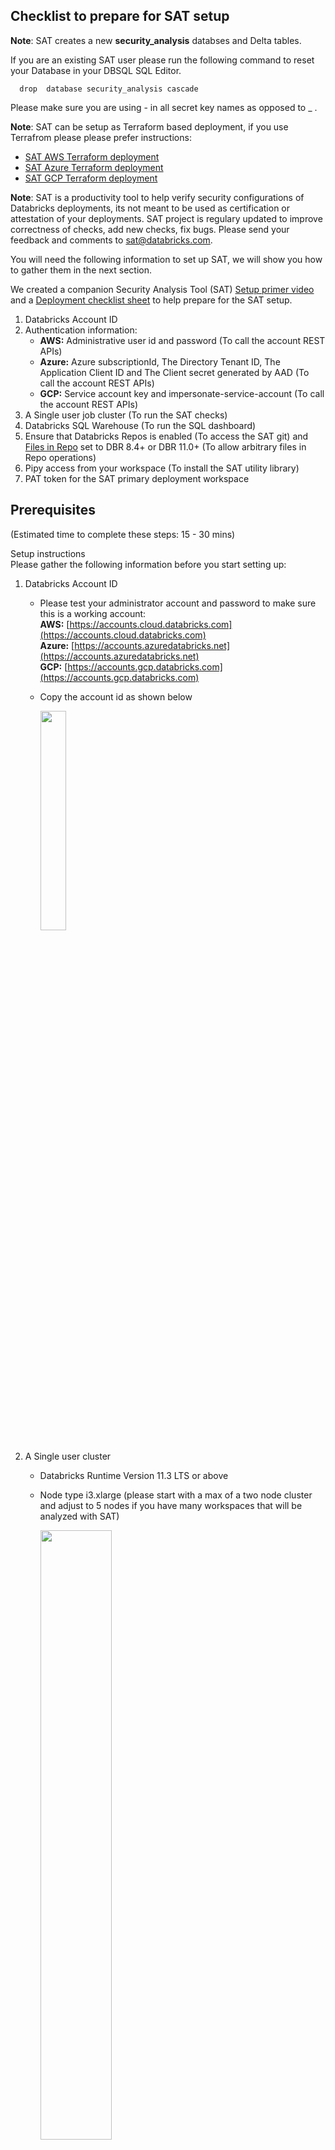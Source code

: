 ## Checklist to prepare for SAT setup

**Note**: SAT creates a new **security_analysis** databses and Delta tables. 

If you are an existing SAT user please run the following command to reset your Database in your DBSQL SQL Editor.

  ``` 
    drop  database security_analysis cascade
   ``` 
Please make sure you are using - in all secret key names as opposed to _ .   

**Note**: SAT can be setup as Terraform based deployment, if you use Terrafrom please please prefer instructions: 
* [SAT AWS Terraform deployment](https://github.com/databricks-industry-solutions/security-analysis-tool/blob/main/terraform/aws/TERRAFORM_AWS.md) 
* [SAT Azure Terraform deployment](https://github.com/databricks-industry-solutions/security-analysis-tool/blob/main/terraform/azure/TERRAFORM_Azure.md) 
* [SAT GCP Terraform deployment](https://github.com/databricks-industry-solutions/security-analysis-tool/blob/main/terraform/gcp/TERRAFORM_GCP.md) 

**Note**: SAT is a productivity tool to help verify security configurations of Databricks deployments, its not meant to be used as certification or attestation of your deployments. SAT project is regulary updated to improve correctness of checks, add new checks, fix bugs. Please send your feedback and comments to sat@databricks.com.


You will need the following information to set up SAT, we will show you how to gather them in the next section.

We created a companion Security Analysis Tool (SAT) [Setup primer video](https://www.youtube.com/watch?v=kLSc3UHKL40) and a [Deployment checklist sheet](./SAT%20Deployment%20Checklist.xlsx) to help prepare for the SAT setup. 

 1. Databricks Account ID 
 2. Authentication information:
    * **AWS:** Administrative user id and password  (To call the account REST APIs)
    * **Azure:** Azure subscriptionId,  The Directory Tenant ID, The Application Client ID  and The Client secret generated by AAD   (To call the account REST APIs)
    * **GCP:** Service account key and impersonate-service-account  (To call the account REST APIs)
 3. A Single user job cluster (To run the SAT checks)
 4. Databricks SQL Warehouse  (To run the SQL dashboard)
 5. Ensure that Databricks Repos is enabled (To access the SAT git) and [Files in Repo](https://docs.databricks.com/files/workspace.html#configure-support-for-workspace-files) set to DBR 8.4+ or DBR 11.0+ (To allow arbitrary files  in Repo operations)
 6. Pipy access from your workspace (To install the SAT utility library)
 7. PAT token for the SAT primary deployment workspace 
  
## Prerequisites 

 (Estimated time to complete these steps: 15 - 30 mins)
<summary>Setup instructions</summary> 
Please gather the following information before you start setting up: 
 
 1. Databricks Account ID 
     * Please test your administrator account and password to make sure this is a working account: <br/>
       **AWS:** [https://accounts.cloud.databricks.com](https://accounts.cloud.databricks.com) <br/>
       **Azure:** [https://accounts.azuredatabricks.net](https://accounts.azuredatabricks.net) <br/>
       **GCP:** [https://accounts.gcp.databricks.com](https://accounts.gcp.databricks.com)<br/>
       
     * Copy the account id as shown below

        <img src="./images/account_id.png" width="30%" height="30%">

 2. A Single user cluster  
    *  Databricks Runtime Version  11.3 LTS or above
    *  Node type i3.xlarge (please start with a max of a two node cluster and adjust to 5 nodes if you have many workspaces that will be analyzed with SAT)  

        <img src="./images/job_cluster.png" width="50%" height="50%">
     **Note:**  In our tests we found that the full run of SAT takes about 10 mins per workspace. 
     
 3. Databricks SQL Warehouse  
    * Goto SQL (pane) -> SQL Warehouse -> and pick the SQL Warehouse for your dashboard and note down the ID as shown below
    * This Warehouse needs to be in a running state when you run steps in the Setup section.
    
        <img src="./images/dbsqlwarehouse_id.png" width="50%" height="50%">

 4. Databricks Repos to access SAT git
    Import git repo into Databricks repo 

    ``` 
           https://github.com/databricks-industry-solutions/security-analysis-tool
    ```


      <img src="./images/git_import.png" width="50%" height="50%">

 5. Please confirm that PyPI access is available

    * Open the \<SATProject\>/notebooks/Includes/install_sat_sdk  and run on the cluster that was created in the Step 2 above. 
    Please make sure there are no errors.
    If your deployment does not allow PyPI access please see the FAQ below at the end of this doc to see alternative options. 

6. Configure secrets

  * Download and setup Databricks CLI by following the instructions [here](https://docs.databricks.com/dev-tools/cli/index.html) on your work laptop or your virtual workstation.   
  * Note: if you have multiple Databricks profiles you will need to use --profile <profile name> switch to access the correct workspace,
    follow the instructions [here](https://docs.databricks.com/dev-tools/cli/index.html#connection-profiles) . Throughout the documentation below we use an example profile **e2-sat**, please adjust your commands as per your workspace profile or exclude  --profile <optional-profile-name> if you are using the default profile. 
  * Setup authentication to your Databricks workspace by following the instructions [here](https://docs.databricks.com/dev-tools/cli/index.html#set-up-authentication)

       ```
            databricks configure --token --profile e2-sat
       ```

     <img src="./images/cli_authentication.png" width="50%" height="50%">

     You should see a listing of folders in your workspace : 
      ```
           databricks --profile e2-sat workspace ls
      ```

     <img src="./images/workspace_ls.png" width="50%" height="50%">


  *  Set up the secret scope with the scope name you prefer and note it down:
     
     Note: The values you place below are case sensitive and need to be exact. 
 
     ```
      databricks --profile e2-sat  secrets create-scope --scope sat_scope
      ```

     For more details refer [here](https://docs.databricks.com/dev-tools/cli/secrets-cli.html) 

  *  #### Authentication information:
  
  
      <details>
       <summary>AWS instructions</summary>  
       Create username secret and password secret of administrative user id and password  as  "user" and "pass" under the above "sat_scope" scope using Databricks Secrets CLI 

         *  Input your Databricks account console admin username to store it in a the secret store
             ```
             databricks --profile e2-sat secrets put --scope sat_scope --key user
             ```

         *  Input your Databricks account console admin account password to store it in a the secret store

             ```
             databricks --profile e2-sat secrets put --scope sat_scope --key pass
             ```    
      </details>

      <details>
       <summary>Azure instructions</summary>  

        We will be using the instructions in [Get Azure AD tokens for service principals](https://learn.microsoft.com/en-us/azure/databricks/dev-tools/api/latest/aad/service-prin-aad-token).
         *  Follow the document above and complete all steps in the "Provision a service principal in Azure portal" only as detailed in the document.
         *  On the application page’s Overview page, in the Essentials section, copy the following values: (You will need this in the step below)
            * Application (client) ID as client_id
            * Directory (tenant) ID tenant_id
            * client_secret (The secret generated by AAD during your confidential app registration)  client_credential
            <img src="./images/azure_sp_essentials.png" width="50%" height="50%">
         *  Notedown the "Display name" as Service Principle name. (You will need this in the step below)
         *  Notedown the Subscription ID as subscription_id from the Subscriptions section of the Azure portal
         *  Please add the service principle with "Reader" role in Access control (IAM) using Role assignments under your [subscription, Access control (IAM) section](https://learn.microsoft.com/en-us/azure/role-based-access-control/role-assignments-portal#step-2-open-the-add-role-assignment-page) 

            <img src="./images/azure_role_assignment.png" width="70%" height="70%"> 
      </details> 

      <details>
       <summary>GCP instructions</summary>  

        We will be using the instructions in [Authenticate to workspace or account APIs with a Google ID token](https://docs.gcp.databricks.com/dev-tools/api/latest/authentication-google-id.html).
         *  Follow the document above and complete all steps in the [Step 1](https://docs.gcp.databricks.com/dev-tools/api/latest/authentication-google-id.html#step-1-create-two-service-accounts) as detailed in the document.
         *  Notedown the name and location of service account key json file. (You will need this in the step below)
         *  Notedown the impersonate-service-account email address. (You will need this in the step below)

      </details>  
 
  * Create a secret for the workspace PAT token

      **Note**: Replace \<workspace_id\> with your SAT deployment workspace id. 
       You can find your workspace id by following the instructions [here](https://docs.databricks.com/workspace/workspace-details.html)

       You can create a PAT token by following the instructions [here](https://docs.databricks.com/dev-tools/api/latest/authentication.html#generate-a-personal-access-token). Please pay attention to _ and - , scopes use _ and keys must use - .
     * Set the value for the workspace_id 
     * Set the value for the account_id 
     * Set the value for the sql_warehouse_id
     * Set the value for user_email_for_alerts
    

       ```
       databricks --profile e2-sat secrets put --scope sat_scope --key sat-token-<workspace_id> 
       ``` 
  
       ```
       databricks --profile e2-sat secrets put --scope sat_scope --key account-console-id
       ```  
        
       ```
       databricks --profile e2-sat secrets put --scope sat_scope --key sql-warehouse-id
       ```  
      
       ```
       databricks --profile e2-sat secrets put --scope sat_scope --key user-email-for-alerts
       ```  

   * In your environment where you imported SAT project from git (Refer to Step 4 in Prerequisites) Open the \<SATProject\>/notebooks/Utils/initialize notebook and modify the JSON string with :  
     * Set the value for the account_id 
     * Set the value for the sql_warehouse_id
     * Set the value for username_for_alerts
     * Databricks secrets scope/key names to pick the secrets from the steps above.

     * Your config in  \<SATProject\>/notebooks/Utils/initialize CMD 4 should look like this if you are using the secrets (Required for TF deployments), no need to edit the cell:
         ```
              {
                 "account_id": dbutils.secrets.get(scope="sat_scope", key="account-console-id"),   
                 "sql_warehouse_id": dbutils.secrets.get(scope="sat_scope", key="sql-warehouse-id"),
                 "username_for_alerts": dbutils.secrets.get(scope="sat_scope", key="user-email-for-alerts"),
                 "verbosity":"info"
              }

        ```        
      * Your config in  \<SATProject\>/notebooks/Utils/initialize CMD 4 should look like this if you are NOT using Terrafrom deployment and the secrets are not configured (backward compatibility):
    
        ```
              {
                 "account_id":"aaaaaaaa-bbbb-cccc-dddd-eeeeeeeeeeee",  <- replace with the actual account_id value
                 "sql_warehouse_id":"4d9fef7de2b9995c",     <- replace with the actual sql_warehouse_id value
                 "username_for_alerts":"john.doe@org.com", <- replace with a valid Databricks user id
                 "verbosity":"info"
              }

        ```
     
     *  Azure additional configurations:
          <details>
           <summary>Azure instructions</summary>  
  
          * Setup the Subscription ID in a secret as subscription-id
  
             ```
               databricks --profile e2-sat secrets put --scope sat_scope --key subscription-id
             ``` 
  
          * Set the Directory (tenant) ID as tenant-id 
  
             ```
               databricks --profile e2-sat secrets put --scope sat_scope --key tenant-id
             ``` 
  
          * Setup the Application (client) ID as client-id 
    
             ```
               databricks --profile e2-sat secrets put --scope sat_scope --key client-id
             ``` 
  
          * Setup the Client secret in a secret 
             ```
               databricks --profile e2-sat secrets put --scope sat_scope --key client-secret
             ``` 
      
         * Your config in  \<SATProject\>/notebooks/Utils/initialize CMD 7 should look like this if you are using the secrets (Required for TF deployments), no need to edit the cell:

             ```
                  if cloud_type == 'azure':
                      json_.update({
                         "account_id":"azure",
                         "subscription_id": dbutils.secrets.get(scope="sat_scope", key="subscription-id"), # Azure subscriptionId
                         "tenant_id": dbutils.secrets.get(scope="sat_scope", key="tenant-id"), #The Directory (tenant) ID for the application registered in Azure AD.
                         "client_id": dbutils.secrets.get(scope="sat_scope", key="client-id"), # The Application (client) ID for the application registered in Azure AD.
                         "client_secret_key":"client-secret",  #The secret generated by AAD during your confidential app registration
                         "use_mastercreds":True
                      })

             ``` 
  
          * Your config in  \<SATProject\>/notebooks/Utils/initialize CMD 7 should look like this if you are NOT using Terrafrom deployment and the secrets are not configured (backward compatibility):

             ```
                   json_.update({
                      "account_id":"azure",
                      "subscription_id":"xxxxxxxx-fake-46d6-82bd-5cc8d962326b", # Azure subscriptionId
                      "tenant_id":"xxxxxxxx-fake-4280-9796-b1864a10effd", #The Directory (tenant) ID for the application registered in Azure AD.
                      "client_id":"xxxxxxxx-fake-4q1a-bb68-6ear3b26btbd", # The Application (client) ID for the application registered in Azure AD.
                      "client_secret_key":"client-secret",  #The secret generated by AAD during your confidential app registration
                      "use_mastercreds":True
                  })

             ``` 
           *  Follow the instructions "Add a service principal to a workspace" [Add a service principal to a workspace using the admin console](https://learn.microsoft.com/en-us/azure/databricks/administration-guide/users-groups/service-principals#--add-a-service-principal-to-a-workspace) as detailed in the document for each workspce you would like to analyze.

           <img src="./images/azure_service_account_workspaces_api.png" width="70%" height="70%">

          </details>                                                              
                                                              
     *  GCP additional configurations:
          <details>
           <summary>GCP instructions</summary>  
 
          * Upload the service account key json file, adjust \<key file name\> 
             ```
               databricks --profile e2-sat fs cp <key file name>  <key filen> --overwrite
             ``` 
          * Setup the service account key json file in a secret as dbfs-path-to-json with above value: <key file>
  
             ```
               databricks --profile e2-sat secrets put --scope sat_scope --key dbfs-path-to-json
             ``` 
          * Setup the impersonate-service-account email address in a secret as impersonate-service-account
  
             ```
               databricks --profile e2-sat secrets put --scope sat_scope --key impersonate-service-account
             ``` 
        
          * Your config in  \<SATProject\>/notebooks/Utils/initialize CMD 6 should look like this if you are using the secrets (Required for TF deployments), no need to edit the cell:
            

             ```
                   #GCP configurations 
                     json_.update({
                         "service_account_key_file_path": dbutils.secrets.get(scope="sat_scope_arun", key="dbfs-path-to-json"),
                         "impersonate_service_account": dbutils.secrets.get(scope="sat_scope_arun", key="impersonate-service-account"),
                         "use_mastercreds":False
                      })

             ``` 
         * Your config in  \<SATProject\>/notebooks/Utils/initialize CMD 7 should look like this if you are NOT using Terrafrom deployment and the secrets are not configured (backward compatibility):        
            ```
                   #GCP configurations 
                      json_.update({
                         "service_account_key_file_path":"path/SA_1_key.json",    <- update this value
                         "impersonate_service_account":"xyz-sa-2@project.iam.gserviceaccount.com",  <- update this value
                         "use_mastercreds":False <- don't update this value                                  
                      })
             ```                            
                           
           *  Follow the instructions in Step 4 of [Authenticate to workspace or account APIs with a Google ID token]([https://docs.gcp.databricks.com/dev-tools/api/latest/authentication-google-id-account-private-preview.html#step-1-create-two-service-accounts](https://docs.gcp.databricks.com/dev-tools/api/latest/authentication-google-id-account-private-preview.html#step-4-add-the-service-account-as-a-workspace-or-account-user)) as detailed in the document for each workspce you would like to analyze and the account to add your main service account (SA-2).

           <img src="./images/gcp_service_account_workspaces_api.png" width="70%" height="70%">

           <img src="./images/gcp_service_account_acounts_api.png" width="70%" height="70%">
          </details>
 
## Setup option 1 (Simple and recommended method)
                                                           
  (Estimated time to complete these steps: 15 - 30 mins, varies by number of workspaces in the account)  
 This method uses admin/service principle credentials (configured in the Step 6 of Prerequisites section) to call workspace APIs.   
                                                           
 Make sure both SAT job cluster (Refer to Prerequisites Step 2 ) and Warehouse (Refer to Prerequisites Step 3) are running.                                                                   
<details>
  <summary>Setup instructions</summary>                                                                          
 Following is the one time easy setup to get your workspaces setup with the SAT:

* Attach  \<SATProject\>/notebooks/security_analysis_initializer to the SAT cluster you created above and Run -> Run all 
 
    <img src="./images/initialize_sat.png" width="70%" height="70%">
 
 
    
    <img src="./images/initialize_sat_complete.png" width="70%" height="70%">
   
</details>
 
## Setup option 2 (Most flexible for the power users)
 
  (Estimated time to complete these steps: 30 mins)  
   This method uses admin credentials (configured in the Step 6 of Prerequisites section) by default to call workspace APIs. But can be changed to use workspace PAT tokens instead.
<details>
  <summary>Setup instructions</summary> 
 Following are the one time easy steps to get your workspaces setup with the SAT:
                  <img src="./images/setup_steps.png" width="100%" height="100%">  
 
1. List account workspaces to analyze with SAT
   * Goto  \<SATProject\>/notebooks/Setup/1.list_account_workspaces_to_conf_file and Run -> Run all 
   * This creates a configuration file as noted at the bottom of the notebook.

    <img src="./images/list_workspaces.png" width="70%" height="70%">
   
   
2. Generate secrets setup file (AWS only. Not recommended for Azure and GCP)
  Note: You can skip this step and go to step 4, if you would like to use admin credentials (configured in the Step 6 of Prerequisites section) to call workspace APIs.
 
   * Change \<SATProject\>/notebooks/Utils/initialize value of from  "use_mastercreds":"true" to "use_mastercreds":"false"
   * Run the \<SATProject\>/notebooks/Setup/2.generate_secrets_setup_file notebook.  Setup your PAT tokens for each of the workspaces under the "master_name_scope” 

    <img src="./images/setup_secrets.png" width="70%" height="70%">

    We generated a template file: \<SATProject\>/configs/setupsecrets.sh to make this easy for you with 
    [curl](https://docs.databricks.com/dev-tools/api/latest/authentication.html#store-tokens-in-a-netrc-file-and-use-them-in-curl), 
    copy and paste and run the commands from the file with your PAT token values. 
    You will need to [setup .netrc file](https://docs.databricks.com/dev-tools/api/latest/authentication.html#store-tokens-in-a-netrc-file-and-use-them-in-curl) to use this method

   Example:

    curl --netrc --request POST 'https://oregon.cloud.databricks.com/api/2.0/secrets/put' -d '{"scope":"
 sat_scope", "key":"sat_token_1657683783405197", "string_value":"<dapi...>"}' 
   
   
3. Test API Connections    
   * Test connections from your workspace to accounts API calls and all workspace API calls by running \<SATProject\>/notebooks/Setup/3. test_connections. The workspaces that didn't pass the connection test are marked in workspace_configs.csv with connection_test as False and are not analyzed.

    <img src="./images/test_connections.png" width="70%" height="70%">
   
4. Enable workspaces for SAT analysis
   * Enable workspaces by running \<SATProject\>/notebooks/Setup/4. enable_workspaces_for_sat.  This makes the registered workspaces ready for SAT to monitor 

    <img src="./images/enable_workspaces.png" width="70%" height="70%">
   
5. Import SAT dashboard template
   * We built a ready to go DBSQL dashboard for SAT. Import the dashboard by running \<SATProject\>/notebooks/Setup/5. import_dashboard_template

    <img src="./images/import_dashboard.png" width="70%" height="70%">   
   
6. Configure Alerts 
   SAT can deliver alerts via email via Databricks SQL Alerts. Import the alerts template by running \<SATProject\>/notebooks/Setup/6. configure_alerts_template (optional)

   <img src="./images/configure_alerts.png" width="70%" height="70%">
   
</details>
   
## Update  configuration files
            
1. Modify security_best_practices (Optional) 
   * Go to \<SATProject\>/notebooks/Setup/7. update_sat_check_configuration and use this utility to enable/disable a Check, modify Evaluation Value and Alert configuration value for each check. You can update this file any time and any analysis from there on will take these values into consideration. 
   * [Configure widget settings](https://docs.databricks.com/notebooks/widgets.html#configure-widget-settings-1) behavior "On Widget Change" for this notebooks to "Do Nothing"         
            
    <img src="./images/upate_security_best_practices.png" width="70%" height="70%">
 
2. Modify workspace_configs file (Required for manual checks values)
     * **Note**:  Limit number of workspaces to be analyzed by SAT to 100. 
     * **Tip**:  You can use this utility to turn on a specific workspace and turn off other workspaces for a specific run.
     * **Tip**:  You can use this utility to apply your edits to multiple workspaces settings by using "Apply Setting to all workspaces" option.
     
     * Go to\<SATProject\>/notebooks/Setup/8. update_workspace_configuration and  You will need to set analysis_enabled as True or False based on if you would like to enroll a workspace to analyze by the SAT.
      * [Configure widget settings](https://docs.databricks.com/notebooks/widgets.html#configure-widget-settings-1) behavior "On Widget Change" for this notebooks to "Do Nothing"   
            
     Set alert_subscriber_user_id to a valid user login email address to receive alerts by workspace
 
     Note: Please avoid  “+” character in the alert_subscriber_user_id values due to a limitation with the alerts API. 
     
     Update values for each workspace for the manual checks:(    sso_enabled,scim_enabled,vpc_peering_done,object_storage_encypted,table_access_control_enabled)
 
     * sso_enabled : True if you enabled Single Singn-on for the workspace
     * scim_enabled: True if you integrated with  SCIM for the workspace
     * vpc_peering_done: False if you have not peered with another VPC 
     * object_storage_encypted: True if you encrypted your data buckets
     * table_access_control_enabled : True if you enabled ACLs so that you can utilize Table ACL clusters that enforce user isolation  
     <img src="./images/update_workspace_configuration.png" width="70%" height="70%">  
 
## Usage
 
 (Estimated time to complete these steps: 5 - 10 mins per workspace)  
 **Note**:  Limit number of workspaces to be analyzed by SAT to 100. 
1. Attach and run the notebook \<SATProject\>/notebooks/security_analysis_driver 
   Note: This process takes upto 10 mins per workspace
 
   <img src="./images/run_analysis.png" width="70%" height="70%">
   
 
   At this point you should see **SAT** database and tables in your SQL Warehouses:

   <img src="./images/sat_database.png" width="70%" height="70%">
   
   
   
2. Access Databricks SQL Dashboards section and find "SAT - Security Analysis Tool" dashboard  to see the report. You can filter the dashboard by **SAT** tag. 
   
   <img src="./images/sat_dashboard_loc.png" width="70%" height="70%">

    **Note:** You need to select the workspace and date and click "Apply Changes" to get the report.  
    **Note:** The dashbord shows last valid run for the selected date if there is one, if not it shows the latest report for that workspace.  
 
    You can share SAT dashboard with other members of your team by using the "Share" functionality on the top right corner of the dashboard. 
      
     
    Here is what your SAT Dashboard should look like:
 
   <img src="../images/sat_dashboard_partial.png" width="50%" height="50%">   
    
3.  Activate Alerts 
  * Goto Alerts and find the alert(s) created by SAT tag and adjust the schedule to your needs. 


      <img src="./images/alerts_1.png" width="50%" height="50%">   
 

      <img src="./images/alerts_2.png" width="50%" height="50%">   

   
   
## Configure Workflow (Optional) 
 
 (Estimated time to complete these steps: 5 mins)  
 
  * Databricks Workflows is the fully-managed orchestration service. You can configure SAT to automate when and how you would like to schedule it by using by taking advantage of Workflows. 

  * Goto Workflows - > click on create jobs -> setup as following:

    Task Name  : security_analysis_driver

    Type: Notebook

    Source: Workspace (or your git clone of SAT)

    Path : \<SATProject\>/SAT/SecurityAnalysisTool-BranchV2Root/notebooks/security_analysis_driver

    Cluster: Make sure to pick the Single user mode job compute cluster you created before. 

    <img src="./images/workflow.png" width="50%" height="50%">   

    Add a schedule as per your needs. That’s it. Now you are continuously monitoring the health of your account workspaces.


## FAQs
 1. How can SAT be configured if access to github is not possible due to firewall restrictions to git or other organization policies?
    
    You can still setup SAT by downloading the [release zip](https://github.com/databricks-industry-solutions/security-analysis-tool/releases) file and by using Git repo to load SAT project into your workspace.
     * Add Repo by going to Repos in your workspace:  
     
      <img src="./images/add_repo_1.png" width="50%" height="50%">   
 
     * Type SAT as your "Repository name" and uncheck "Create repo by cloning a Git repository"
 
      <img src="./images/add_repo_2.png" width="50%" height="50%">
 
     * Click on the pulldown menu and click on Import
      
      <img src="./images/add_repo_3.png" width="50%" height="50%">

     * Drag and drop the release zip file and click Import
 
      <img src="./images/add_repo_4.png" width="50%" height="50%">
      
      <img src="./images/add_repo_5.png" width="50%" height="50%"> 
    
    You should see the SAT project in your workspace. 
    
## Troubleshooting
   
1. Incorrectly configured secrets
    * Error:
   
      Secret does not exist with scope: sat_scope and key: sat_tokens

    * Resolution:
      Check if the tokens are configured with the correct names by listing and comparing with the configuration.
      databricks secrets list --scope sat_scope

2. Invalid access token
   
    * Error:
   
      Error 403 Invalid access token.

    * Resolution: 
   
      Check your PAT token configuration for  “workspace_pat_token” key 

3. Firewall blocking databricks accounts console

    * Error: 
         <p/>   
         Traceback (most recent call last): File "/databricks/python/lib/python3.8/site-packages/urllib3/connectionpool.py", line 670, in urlopen  httplib_response = self._make_request(  File "/databricks/python/lib/python3.8/site-packages/urllib3/connectionpool.py", line 381, in _make_request  self._validate_conn(conn)  File "/databricks/python/lib/python3.8/site-packages/urllib3/connectionpool.py", line 978, in _validate_conn  conn.connect()  File "/databricks/python/lib/python3.8/site-packages/urllib3/connection.py", line 362, in connect  self.sock = ssl_wrap_socket(  File "/databricks/python/lib/python3.8/site-packages/urllib3/util/ssl_.py", line 386, in ssl_wrap_socket  return context.wrap_socket(sock, server_hostname=server_hostname)  File "/usr/lib/python3.8/ssl.py", line 500, in wrap_socket  return self.sslsocket_class._create(  File "/usr/lib/python3.8/ssl.py", line 1040, in _create  self.do_handshake()  File "/usr/lib/python3.8/ssl.py", line 1309, in do_handshake  self._sslobj.do_handshake() ConnectionResetError: [Errno 104] Connection reset by peer During handling of the above exception, another exception occurred:

    * Resolution: 
   
      Run this following command in your notebook %sh 
      curl -X GET -H "Authorization: Basic /<base64 of userid:password/>" -H "Content-Type: application/json" https://accounts.cloud.databricks.com/api/2.0/accounts/<account_id>/workspaces

      or
            
     %sh curl -u 'user:password' -X GET  “Content-Type: application/json” https://accounts.cloud.databricks.com/api/2.0/accounts/<account_id>/workspaces       
            
      If you don’t see a JSON with a clean listing of workspaces you are likely having a firewall issue that is blocking calls to the accounts console.  Please have your infrastructure team add Databricks accounts.cloud.databricks.com to the allow-list.   

4. Offline install of libraries incase of no PyPI access 

      Download the dbl_sat_sdk version specified in the notebook notebooks/utils/initialize from PyPi
      https://pypi.org/project/dbl-sat-sdk/
      Upload the dbl_sat_sdk-w.x.y-py3-none-any.whl to a dbfs location. You can use the databricks-cli as one mechanism to upload.
      for e.g.

      ```
      databricks --profile e2-satfs cp /localdrive/whlfile/dbl_sat_sdk-w.x.y-py3-none-any.whl dbfs:/FileStore/wheels/
      ```
      Additionally download the following wheel files and upload it to the dbfs location as above.
      https://pypi.org/project/requests/
            
      https://pypi.org/project/msal/
            
      https://pypi.org/project/google-auth/
            
      Update the notebook, notebooks/utils/initialize with the following:
            
      %pip install requests --find-links /dbfs/FileStore/wheels/requests.whl
            
      %pip install msal --find-links /dbfs/FileStore/wheels/msal.whl
            
      %pip install google-auth --find-links /dbfs/FileStore/wheels/google-auth.whl 
            
      %pip install dbl-sat-sdk=={SDK_VERSION} --find-links /dbfs/FileStore/wheels/dbl_sat_sdk-w.x.y-py3-none-any.whl

